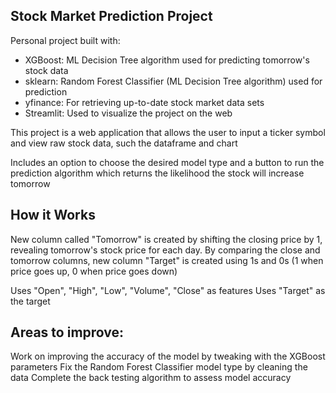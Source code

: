 ## Stock Market Prediction Project
Personal project built with:
* XGBoost: ML Decision Tree algorithm used for predicting tomorrow's stock data
* sklearn: Random Forest Classifier (ML Decision Tree algorithm) used for prediction
* yfinance: For retrieving up-to-date stock market data sets
* Streamlit: Used to visualize the project on the web

This project is a web application that allows the user to input a ticker symbol and view raw stock data, such the dataframe and chart

Includes an option to choose the desired model type and a button to run the prediction algorithm which returns the likelihood the stock will increase tomorrow

## How it Works
New column called "Tomorrow" is created by shifting the closing price by 1, revealing tomorrow's stock price for each day. 
By comparing the close and tomorrow columns, new column "Target" is created using 1s and 0s (1 when price goes up, 0 when price goes down)

Uses "Open", "High", "Low", "Volume", "Close" as features
Uses "Target" as the target

## Areas to improve: 
Work on improving the accuracy of the model by tweaking with the XGBoost parameters
Fix the Random Forest Classifier model type by cleaning the data
Complete the back testing algorithm to assess model accuracy
